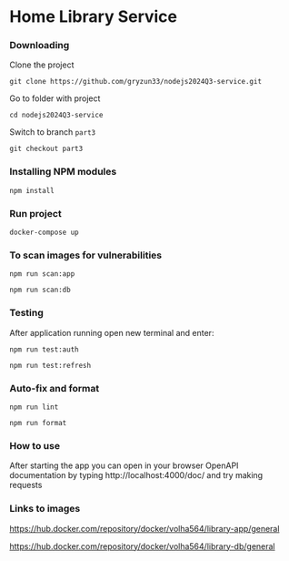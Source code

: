 # Home Library Service

### Downloading

Clone the project

```
git clone https://github.com/gryzun33/nodejs2024Q3-service.git

```

Go to folder with project

```
cd nodejs2024Q3-service
```

Switch to branch `part3`

```
git checkout part3
```

### Installing NPM modules

```
npm install
```

### Run project

```
docker-compose up
```

### To scan images for vulnerabilities

```
npm run scan:app

npm run scan:db
```

### Testing

After application running open new terminal and enter:

```
npm run test:auth

npm run test:refresh
```

### Auto-fix and format

```
npm run lint
```

```
npm run format
```

### How to use

After starting the app you can open in your browser OpenAPI documentation by typing http://localhost:4000/doc/ and try making requests

### Links to images

https://hub.docker.com/repository/docker/volha564/library-app/general

https://hub.docker.com/repository/docker/volha564/library-db/general
